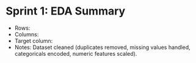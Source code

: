# Sprint 1: EDA Summary

- Rows: <insert from Colab>
- Columns: <insert from Colab>
- Target column: <detected target column>
- Notes: Dataset cleaned (duplicates removed, missing values handled, categoricals encoded, numeric features scaled).
